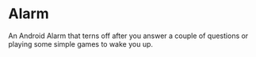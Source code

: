 # Alarm
An Android Alarm that terns off after you answer a couple of questions or playing some simple games to wake you up.
